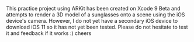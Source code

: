 This practice project using ARKit has been created on Xcode 9 Beta and attempts to render a 3D model of a sunglasses onto a scene using the iOS device's camera.  However, I do not yet have a secondary iOS device to download iOS 11 so it has not yet been tested.  Please do not hesitate to test it and feedback if it works :)  cheers
